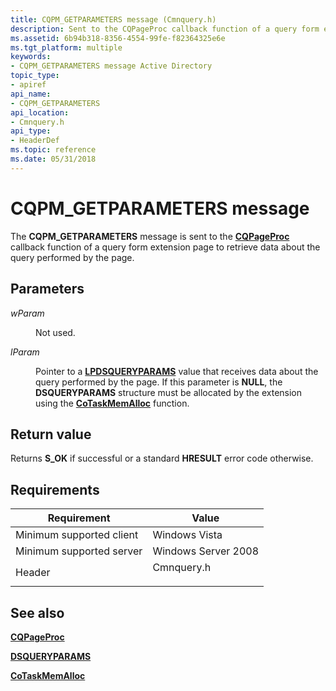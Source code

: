 ```yaml
---
title: CQPM_GETPARAMETERS message (Cmnquery.h)
description: Sent to the CQPageProc callback function of a query form extension page to retrieve data about the query performed by the page.
ms.assetid: 6b94b318-8356-4554-99fe-f82364325e6e
ms.tgt_platform: multiple
keywords:
- CQPM_GETPARAMETERS message Active Directory
topic_type:
- apiref
api_name:
- CQPM_GETPARAMETERS
api_location:
- Cmnquery.h
api_type:
- HeaderDef
ms.topic: reference
ms.date: 05/31/2018
---
```


# CQPM\_GETPARAMETERS message

The **CQPM\_GETPARAMETERS** message is sent to the [**CQPageProc**](/windows/desktop/api/Cmnquery/nc-cmnquery-lpcqpageproc) callback function of a query form extension page to retrieve data about the query performed by the page.

## Parameters

<dl> <dt>

*wParam* 
</dt> <dd>

Not used.

</dd> <dt>

*lParam* 
</dt> <dd>

Pointer to a [**LPDSQUERYPARAMS**](/windows/desktop/api/Dsquery/ns-dsquery-dsqueryparams) value that receives data about the query performed by the page. If this parameter is **NULL**, the **DSQUERYPARAMS** structure must be allocated by the extension using the [**CoTaskMemAlloc**](/windows/win32/api/combaseapi/nf-combaseapi-cotaskmemalloc) function.

</dd> </dl>

## Return value

Returns **S\_OK** if successful or a standard **HRESULT** error code otherwise.

## Requirements



| Requirement | Value |
|-------------------------------------|---------------------------------------------------------------------------------------|
| Minimum supported client<br/> | Windows Vista<br/>                                                              |
| Minimum supported server<br/> | Windows Server 2008<br/>                                                        |
| Header<br/>                   | <dl> <dt>Cmnquery.h</dt> </dl> |



## See also

<dl> <dt>

[**CQPageProc**](/windows/desktop/api/Cmnquery/nc-cmnquery-lpcqpageproc)
</dt> <dt>

[**DSQUERYPARAMS**](/windows/desktop/api/Dsquery/ns-dsquery-dsqueryparams)
</dt> <dt>

[**CoTaskMemAlloc**](/windows/win32/api/combaseapi/nf-combaseapi-cotaskmemalloc)
</dt> </dl>

 

